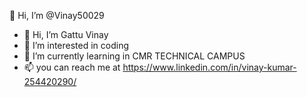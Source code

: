 👋 Hi, I’m @Vinay50029
- 👋 Hi, I’m Gattu Vinay
- 👀 I’m interested in coding 
- 🌱 I’m currently learning in CMR TECHNICAL CAMPUS 
- 📫 you can reach me at https://www.linkedin.com/in/vinay-kumar-254420290/
